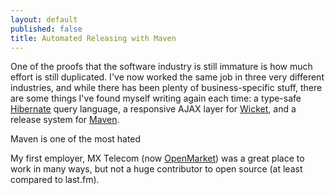 ```yaml
---
layout: default
published: false
title: Automated Releasing with Maven
---
```


One of the proofs that the software industry is still immature is how much effort is still duplicated. I've now worked the same job in three very different industries, and while there has been plenty of business-specific stuff, there are some things I've found myself writing again each time: a type-safe [Hibernate](http://www.hibernate.org) query language, a responsive AJAX layer for [Wicket](http://wicket.apache.org), and a release system for [Maven](http://maven.apache.org).

Maven is one of the most hated 

My first employer, MX Telecom (now [OpenMarket](http://www.openmarket.com)) was a great place to work in many ways, but not a huge contributor to open source (at least compared to last.fm). 